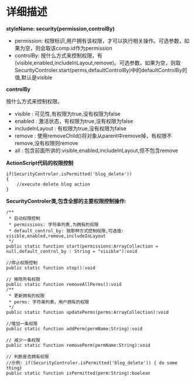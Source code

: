 # 详细描述 #
**styleName: security(permission,controlBy)**
  * permission: 权限标识,用户拥有该权限，才可以执行相关操作。可选参数，如果为空，则会取该comp.id作为permission
  * controlBy: 按什么方式来控制权限，有(visible,enabled,includeInLayout,remove)。可选参数，如果为空，则取SecurityControler.start(perms,defaultControlBy)中的defaultControlBy的值,默认是visible

**controlBy**

按什么方式来控制权限。
  * visible : 可见性,有权限为true,没有权限为false
  * enabled : 激活状态，有权限为true,没有权限为false
  * includeInLayout : 有权限为true,没有权限为false
  * remove : 使用removeChild()将对象从parent中remove掉，有权限不remove,没有权限则remove
  * all : 包含前面所讲的:visible,enabled,includeInLayout,但不包含remove

**ActionScript代码的权限控制**
```
if(SecurityControler.isPermitted('blog_delete')) 
{
    //execute delete blog action
}
```

**SecurityControler类,包含全部的主要权限控制操作:**
```
/**
 * 启动权限控制
 * permissions: 字符串列表,为拥有的权限
 * default_control_by: 按那种方式控制权限,可选值: visible,enabled,remove,includeInLayout
 */
public static function start(permissions:ArrayCollection = null,default_control_by : String = "visible"):void 

//停止权限控制 
public static function stop():void 

// 移除所有权限
public static function removeAllPerms():void
/**
 * 更新拥有的权限
 * perms: 字符串列表，用户拥有的权限
 */		
public static function updatePerms(perms:ArrayCollection):void 

//增加一条权限	
public static function addPerm(permName:String):void

// 减少一条权限
public static function removePerm(permName:String):void

// 判断是否拥有权限
//示例: if(SecurityControler.isPermitted('blog_delete')) { do some thing} 
public static function isPermitted(perm:String):boolean
```